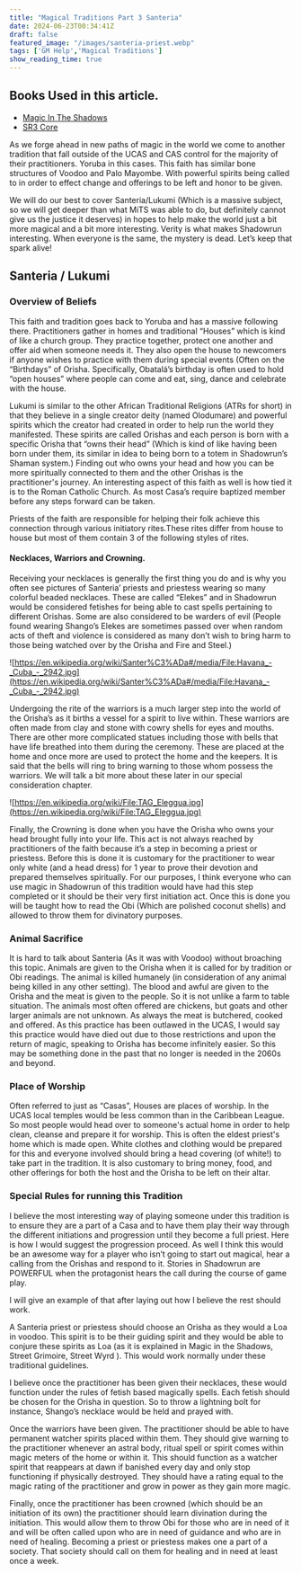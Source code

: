 ```yaml
---
title: "Magical Traditions Part 3 Santeria"
date: 2024-06-23T00:34:41Z
draft: false
featured_image: "/images/santeria-priest.webp"
tags: ['GM Help','Magical Traditions']
show_reading_time: true
---
```


## Books Used in this article. 
 - [Magic In The Shadows](https://amzn.to/3K4XN2U)
 - [SR3 Core](https://amzn.to/3WFuueI)

As we forge ahead in new paths of magic in the world we come to another tradition that fall outside of the UCAS and CAS control for the majority of their practitioners. Yoruba in this cases. This faith has similar bone structures of Voodoo and Palo Mayombe. With powerful spirits being called to in order to effect change and offerings to be left and honor to be given.

We will do our best to cover Santeria/Lukumi (Which is a massive subject, so we will get deeper than what MiTS was able to do, but definitely cannot give us the justice it deserves) in hopes to help make the world just a bit more magical and a bit more interesting. Verity is what makes Shadowrun interesting. When everyone is the same, the mystery is dead. Let’s keep that spark alive!

## Santeria / Lukumi

### Overview of Beliefs

This faith and tradition goes back to Yoruba and has a massive following there. Practitioners gather in homes and traditional “Houses” which is kind of like a church group. They practice together, protect one another and offer aid when someone needs it. They also open the house to newcomers if anyone wishes to practice with them during special events (Often on the “Birthdays” of Orisha. Specifically, Obatalá’s birthday is often used to hold “open houses” where people can come and eat, sing, dance and celebrate with the house.

Lukumi is similar to the other African Traditional Religions (ATRs for short) in that they believe in a single creator deity (named Olodumare) and powerful spirits which the creator had created in order to help run the world they manifested. These spirits are called Orishas and each person is born with a specific Orisha that “owns their head” (Which is kind of like having been born under them, its similar in idea to being born to a totem in Shadowrun’s Shaman system.) Finding out who owns your head and how you can be more spiritually connected to them and the other Orishas is the practitioner's journey. An interesting aspect of this faith as well is how tied it is to the Roman Catholic Church. As most Casa’s require baptized member before any steps forward can be taken.

Priests of the faith are responsible for helping their folk achieve this connection through various initiatory rites.These rites differ from house to house but most of them contain 3 of the following styles of rites.


#### Necklaces, Warriors and Crowning.

Receiving your necklaces is generally the first thing you do and is why you often see pictures of Santeria’ priests and priestess wearing so many colorful beaded necklaces. These are called “Elekes” and in Shadowrun would be considered fetishes for being able to cast spells pertaining to different Orishas. Some are also considered to be warders of evil (People found wearing Shango’s Elekes are sometimes passed over when random acts of theft and violence is considered as many don’t wish to bring harm to those being watched over by the Orisha and Fire and Steel.)

![https://en.wikipedia.org/wiki/Santer%C3%ADa#/media/File:Havana_-_Cuba_-_2942.jpg](https://en.wikipedia.org/wiki/Santer%C3%ADa#/media/File:Havana_-_Cuba_-_2942.jpg)

Undergoing the rite of the warriors is a much larger step into the world of the Orisha’s as it births a vessel for a spirit to live within. These warriors are often made from clay and stone with cowry shells for eyes and mouths. There are other more complicated statues including those with bells that have life breathed into them during the ceremony. These are placed at the home and once more are used to protect the home and the keepers. It is said that the bells will ring to bring warning to those whom possess the warriors. We will talk a bit more about these later in our special consideration chapter.

![https://en.wikipedia.org/wiki/File:TAG_Eleggua.jpg](https://en.wikipedia.org/wiki/File:TAG_Eleggua.jpg)

Finally, the Crowning is done when you have the Orisha who owns your head brought fully into your life. This act is not always reached by practitioners of the faith because it’s a step in becoming a priest or priestess. Before this is done it is customary for the practitioner to wear only white (and a head dress) for 1 year to prove their devotion and prepared themselves spiritually.  For our purposes, I think everyone who can use magic in Shadowrun of this tradition would have had this step completed or it should be their very first initiation act. Once this is done you will be taught how to read the Obi (Which are polished coconut shells) and allowed to throw them for divinatory purposes.


### Animal Sacrifice 

It is hard to talk about Santeria (As it was with Voodoo) without broaching this topic. Animals are given to the Orisha when it is called for by tradition or Obi readings. The animal is killed humanely (in consideration of any animal being killed in any other setting). The blood and awful are given to the Orisha and the meat is given to the people. So it is not unlike a farm to table situation. The animals most often offered are chickens, but goats and other larger animals are not unknown. As always the meat is butchered, cooked and offered. As this practice has been outlawed in the UCAS, I would say this practice would have died out due to those restrictions and upon the return of magic, speaking to Orisha has become infinitely easier. So this may be something done in the past that no longer is needed in the 2060s and beyond.


### Place of Worship

Often referred to just as “Casas”, Houses are places of worship. In the UCAS local temples would be less common than in the Caribbean League. So most people would head over to someone's actual home in order to help clean, cleanse and prepare it for worship. This is often the eldest priest's home which is made open. White clothes and clothing would be prepared for this and everyone involved should bring a head covering (of white!) to take part in the tradition. It is also customary to bring money, food, and other offerings for both the host and the Orisha to be left on their altar.


### Special Rules for running this Tradition

I believe the most interesting way of playing someone under this tradition is to ensure they are a part of a Casa and to have them play their way through the different initiations and progression until they become a full priest. Here is how I would suggest the progression proceed. As well I think this would be an awesome way for a player who isn’t going to start out magical, hear a calling from the Orishas and respond to it. Stories in Shadowrun are POWERFUL when the protagonist hears the call during the course of game play. 

I will give an example of that after laying out how I believe the rest should work.

A Santeria priest or priestess should choose an Orisha as they would a Loa in voodoo. This spirit is to be their guiding spirit and they would be able to conjure these spirits as Loa (as it is explained in Magic in the Shadows, Street Grimoire, Street Wyrd ). This would work normally under these traditional guidelines.

I believe once the practitioner has been given their necklaces, these would function under the rules of fetish based magically spells. Each fetish should be chosen for the Orisha in question. So to throw a lightning bolt for instance, Shango’s necklace would be held and prayed with.

Once the warriors have been given. The practitioner should be able to have permanent watcher spirits placed within them. They should give warning to the practitioner whenever an astral body, ritual spell or spirit comes within magic meters of the home or within it. This should function as a watcher spirit that reappears at dawn if banished every day and only stop functioning if physically destroyed. They should have a rating equal to the magic rating of the practitioner and grow in power as they gain more magic.

Finally, once the practitioner has been crowned (which should be an initiation of its own) the practitioner should learn divination during the initiation. This would allow them to throw Obi for those who are in need of it and will be often called upon who are in need of guidance and who are in need of healing. Becoming a priest or priestess makes one a part of a society. That society should call on them for healing and in need at least once a week.
